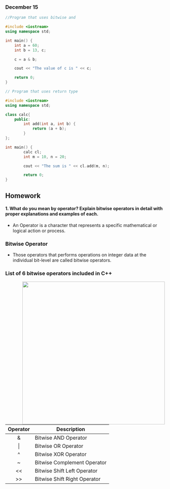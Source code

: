 ### December 15

```cpp
//Program that uses bitwise and

#include <iostream>
using namespace std;

int main() {
	int a = 60;
	int b = 13, c;

	c = a & b;

	cout << "The value of c is " << c;

	return 0;
}
```

```cpp
// Program that uses return type

#include <iostream>
using namespace std;

class calc{
	public:
		int add(int a, int b) {
			return (a + b);
		}
};

int main() {
		calc cl;
		int m = 10, n = 20;

		cout << "The sum is " << cl.add(m, n);

		return 0;
}
```

## Homework

#### 1. What do you mean by operator? Explain bitwise operators in detail with proper explanations and examples of each.

* An Operator is a character that represents a specific mathematical or logical action or process.

### Bitwise Operator


* Those operators that performs operations on integer data at the individual bit-level are called bitwise operators.

### List of 6 bitwise operators included in C++
<img style="width: 450px; height: auto;" align="right" src="https://media.geeksforgeeks.org/wp-content/cdn-uploads/Operators-In-C.png" />

|Operator|Description|
|:-:|---|
|&|Bitwise AND Operator|
|&#124;|Bitwise OR Operator|
|^|Bitwise XOR Operator|
|~|	Bitwise Complement Operator|
|<<|Bitwise Shift Left Operator|
|>>|Bitwise Shift Right Operator|

